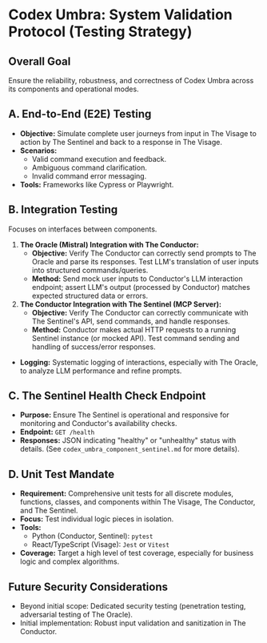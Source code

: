 # Codex Umbra: System Validation Protocol (Testing Strategy)

## Overall Goal
Ensure the reliability, robustness, and correctness of Codex Umbra across its components and operational modes.

## A. End-to-End (E2E) Testing
- **Objective:** Simulate complete user journeys from input in The Visage to action by The Sentinel and back to a response in The Visage.
- **Scenarios:**
    - Valid command execution and feedback.
    - Ambiguous command clarification.
    - Invalid command error messaging.
- **Tools:** Frameworks like Cypress or Playwright.

## B. Integration Testing
Focuses on interfaces between components.
1.  **The Oracle (Mistral) Integration with The Conductor:**
    - **Objective:** Verify The Conductor can correctly send prompts to The Oracle and parse its responses. Test LLM's translation of user inputs into structured commands/queries.
    - **Method:** Send mock user inputs to Conductor's LLM interaction endpoint; assert LLM's output (processed by Conductor) matches expected structured data or errors.
2.  **The Conductor Integration with The Sentinel (MCP Server):**
    - **Objective:** Verify The Conductor can correctly communicate with The Sentinel's API, send commands, and handle responses.
    - **Method:** Conductor makes actual HTTP requests to a running Sentinel instance (or mocked API). Test command sending and handling of success/error responses.
- **Logging:** Systematic logging of interactions, especially with The Oracle, to analyze LLM performance and refine prompts.

## C. The Sentinel Health Check Endpoint
- **Purpose:** Ensure The Sentinel is operational and responsive for monitoring and Conductor's availability checks.
- **Endpoint:** `GET /health`
- **Responses:** JSON indicating "healthy" or "unhealthy" status with details. (See `codex_umbra_component_sentinel.md` for more details).

## D. Unit Test Mandate
- **Requirement:** Comprehensive unit tests for all discrete modules, functions, classes, and components within The Visage, The Conductor, and The Sentinel.
- **Focus:** Test individual logic pieces in isolation.
- **Tools:**
    - Python (Conductor, Sentinel): `pytest`
    - React/TypeScript (Visage): `Jest` or `Vitest`
- **Coverage:** Target a high level of test coverage, especially for business logic and complex algorithms.

## Future Security Considerations
- Beyond initial scope: Dedicated security testing (penetration testing, adversarial testing of The Oracle).
- Initial implementation: Robust input validation and sanitization in The Conductor.
